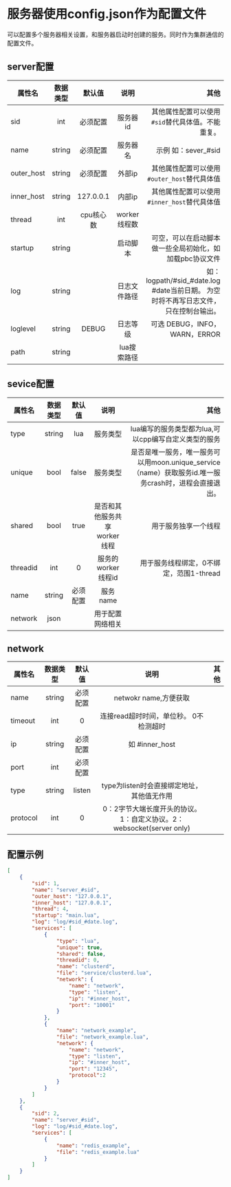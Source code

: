 # 服务器使用config.json作为配置文件
可以配置多个服务器相关设置，和服务器启动时创建的服务。同时作为集群通信的配置文件。

## server配置

属性名 | 数据类型 | 默认值 | 说明 | 其他 
-- | :-: | :-:| :-: | -: 
sid | int|必须配置| 服务器id | 其他属性配置可以使用`#sid`替代具体值。不能重复。
name | string|必须配置| 服务器名 | 示例 如：sever_#sid
outer_host | string| 必须配置 | 外部ip | 其他属性配置可以使用`#outer_host`替代具体值
inner_host | string| 127.0.0.1 | 内部ip | 其他属性配置可以使用`#inner_host`替代具体值
thread | int| cpu核心数 | worker线程数 | 
startup | string|  | 启动脚本 | 可空，可以在启动脚本做一些全局初始化，如加载pbc协议文件
log | string|  | 日志文件路径 | 如：logpath/#sid_#date.log #date当前日期。 为空时将不再写日志文件，只在控制台输出。
loglevel | string| DEBUG | 日志等级 | 可选 DEBUG，INFO，WARN，ERROR
path | string|  | lua搜索路径 |

## sevice配置

属性名 | 数据类型 | 默认值 | 说明 | 其他 
-- | :-: | :-:| :-: | -: 
type |string| lua| 服务类型 | lua编写的服务类型都为lua,可以cpp编写自定义类型的服务
unique |bool| false| 服务类型 | 是否是唯一服务，唯一服务可以用moon.unique_service（name）获取服务id.唯一服务crash时，进程会直接退出。
shared |bool| true| 是否和其他服务共享worker线程 | 用于服务独享一个线程
threadid |int| 0| 服务的worker线程id | 用于服务线程绑定，0不绑定，范围1-thread
name |string|必须配置 | 服务name
network | json||用于配置网络相关  

## network

属性名 | 数据类型 | 默认值 | 说明 | 其他
-- | :-: | :-:| :-: | -: 
name |string| 必须配置| netwokr name,方便获取
timeout |int| 0| 连接read超时时间，单位秒。 0不检测超时
ip |string| 必须配置| 如 #inner_host
port |int| 必须配置|
type |string| listen| type为listen时会直接绑定地址，其他值无作用
protocol |int| 0| 0：2字节大端长度开头的协议。1：自定义协议。2：websocket(server only)

## 配置示例

```json
[
    {
        "sid": 1,
        "name": "server_#sid",
        "outer_host": "127.0.0.1",
        "inner_host": "127.0.0.1",
        "thread": 4,
        "startup": "main.lua",
        "log": "log/#sid_#date.log",
        "services": [
            {
                "type": "lua",
                "unique": true,
                "shared": false,
                "threadid": 0,
                "name": "clusterd",
                "file": "service/clusterd.lua",
                "network": {
                    "name": "network",
                    "type": "listen",
                    "ip": "#inner_host",
                    "port": "10001"
                }
            },
            {
                "name": "network_example",
                "file": "network_example.lua",
                "network": {
                    "name": "network",
                    "type": "listen",
                    "ip": "#inner_host",
                    "port": "12345",
                    "protocol":2
                }
            }
        ]
    },
    {
        "sid": 2,
        "name": "server_#sid",
        "log": "log/#sid_#date.log",
        "services": [
            {
                "name": "redis_example",
                "file": "redis_example.lua"
            }
        ]
    }
]
```
